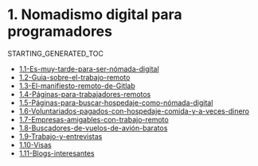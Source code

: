 # 1. Nomadismo digital para programadores
STARTING_GENERATED_TOC



[comment]:STARTING_GENERATED_TOC

* [1.1-Es-muy-tarde-para-ser-nómada-digital](<./content/1.1-Es-muy-tarde-para-ser-nómada-digital.md>)
* [1.2-Guia-sobre-el-trabajo-remoto](<./content/1.2-Guia-sobre-el-trabajo-remoto.md>)
* [1.3-El-manifiesto-remoto-de-Gitlab](<./content/1.3-El-manifiesto-remoto-de-Gitlab.md>)
* [1.4-Páginas-para-trabajadores-remotos](<./content/1.4-Páginas-para-trabajadores-remotos.md>)
* [1.5-Páginas-para-buscar-hospedaje-como-nómada-digital](<./content/1.5-Páginas-para-buscar-hospedaje-como-nómada-digital.md>)
* [1.6-Voluntariados-pagados-con-hospedaje-comida-y-a-veces-dinero](<./content/1.6-Voluntariados-pagados-con-hospedaje-comida-y-a-veces-dinero.md>)
* [1.7-Empresas-amigables-con-trabajo-remoto](<./content/1.7-Empresas-amigables-con-trabajo-remoto.md>)
* [1.8-Buscadores-de-vuelos-de-avión-baratos](<./content/1.8-Buscadores-de-vuelos-de-avión-baratos.md>)
* [1.9-Trabajo-y-entrevistas](<./content/1.9-Trabajo-y-entrevistas.md>)
* [1.10-Visas](<./content/1.10-Visas.md>)
* [1.11-Blogs-interesantes](<./content/1.11-Blogs-interesantes.md>)

[comment]:ENDING_GENERATED_TOC
